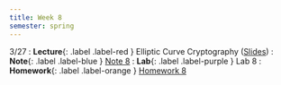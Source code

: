 ```yaml
---
title: Week 8
semester: spring
---
```


3/27
: **Lecture**{: .label .label-red } Elliptic Curve Cryptography ([Slides](https://docs.google.com/presentation/d/1oiwJQbVcxBfbEtFQrDu_FxhsRERZQxakJw1Ih2F4-TU/edit?usp=sharing))
: **Note**{: .label .label-blue } [Note 8](https://codebreakingatcal.org/assets/notes/note8.pdf)
: **Lab**{: .label .label-purple } Lab 8
: **Homework**{: .label .label-orange } [Homework 8](https://codebreakingatcal.org/assets/homework/hw7.pdf)

